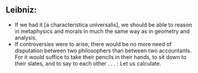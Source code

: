 ## Leibniz:
* If we had it [a characteristica universalis], we should be
able to reason in metaphysics and morals in much the same
way as in geometry and analysis.
* If controversies were to arise, there would be no more need
of disputation between two philosophers than between two
accountants. For it would suffice to take their pencils in
their hands, to sit down to their slates, and to say to each
other . . . : Let us calculate.
